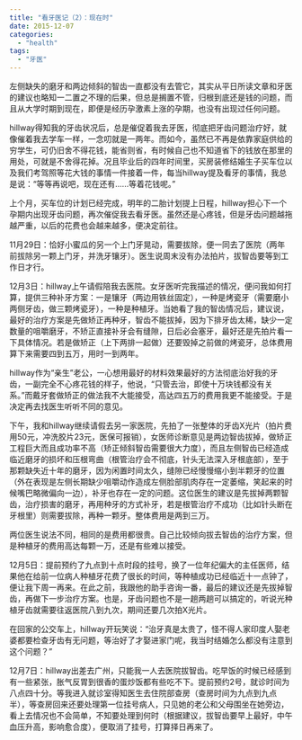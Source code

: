 ```yaml
---
title: "看牙医记（2）：现在时"
date: 2015-12-07
categories: 
  - "health"
tags: 
  - "牙医"
---
```


左侧缺失的磨牙和两边倾斜的智齿一直都没有去管它，其实从平日所读文章和牙医的建议也略知一二置之不理的后果，但总是搁置不管，归根到底还是钱的问题，而且从大学时期到现在，即便是经历孕激素上涨的孕期，也没有出现过任何问题。

hillway得知我的牙齿状况后，总是催促着我去牙医，彻底把牙齿问题治疗好，就像催着我去学车一样，一念叨就是一两年。而如今，虽然已不再是依靠家庭供给的穷学生，可仍旧舍不得花钱，能省则省，有时候自己也不知道省下的钱放在那里的用处，可就是不舍得花掉。况且毕业后的四年时间里，买房装修结婚生子买车位以及我们考驾照等花大钱的事情一件接着一件，每当hillway提及看牙的事情，我总是说：“等等再说吧，现在还有……等着花钱呢。”

上个月，买车位的计划已经完成，明年的二胎计划提上日程，hillway担心下一个孕期内出现牙齿问题，再次催促我去看牙医。虽然还是心疼钱，但是牙齿问题越拖越严重，以后的花费也会越来越多，便决定前往。

11月29日：恰好小蜜瓜的另一个上门牙晃动，需要拔除，便一同去了医院（两年前拔除另一颗上门牙，并洗牙镶牙）。医生说周末没有办法拍片，拔智齿要等到工作日才行。

12月3日：hillway上午请假陪我去医院。女牙医听完我描述的情况，便问我如何打算，提供三种补牙方案：一是镶牙（两边用铁丝固定），一种是烤瓷牙（需要磨小两侧牙齿，做三颗烤瓷牙），一种是种植牙。当她看了我的智齿情况后，建议说，最好的治疗方案是先做矫正再种牙，智齿不能拔掉，因为下排牙齿太稀，缺少一定数量的咀嚼磨牙，不矫正直接补牙会有缝隙，日后必会塞牙，最好还是先拍片看一下具体情况。若是做矫正（上下两排一起做）还要毁掉之前做的烤瓷牙，总体费用算下来需要四到五万，用时一到两年。

hillway作为“亲生”老公，一心想用最好的材料效果最好的方法彻底治好我的牙齿，一副完全不心疼花钱的样子，他说，“只管去治，即使十万块钱都没有关系。”而戴牙套做矫正的做法我不大能接受，高达四五万的费用我更不能接受。于是决定再去找医生听听不同的意见。

下午，我和hillway继续请假去另一家医院，先拍了一张整体的牙齿X光片（拍片费用50元，冲洗胶片23元，医保可报销），女医师诊断意见是两边智齿拔掉，做矫正工程巨大而且成功率不高（矫正倾斜智齿需要很大力度），而且左侧智齿已经造成临近磨牙的损坏和压根弯曲（根管治疗会不彻底，针头无法深入牙根底部），至于那颗缺失近十年的磨牙，因为闲置时间太久，缝隙已经慢慢缩小到半颗牙的位置（外在表现是左侧长期缺少咀嚼动作造成左侧脸部肌肉存在一定萎缩，笑起来的时候嘴巴略微偏向一边），补牙也存在一定的问题。这位医生的建议是先拔掉两颗智齿，治疗损害的磨牙，再用种牙的方式补牙，若是根管治疗不成功（比如针头断在牙根里）则需要拔除，再种一颗牙。整体费用是两到三万。

两位医生说法不同，相同的是费用都很贵。自己比较倾向拔去智齿的治疗方案，但是种植牙的费用高达每颗一万，还是有些难以接受。

12月5日：提前预约了九点到十点时段的挂号，换了一位年纪偏大的主任医师，结果他在给前一位病人种植牙花费了很长的时间，等种植成功已经临近十一点钟了，便让我下周一再来。在此之前，我跟他的助手咨询一番，最后的建议还是先拔掉智齿，再做下一步治疗方案。也是，牙齿问题也不是一趟两趟可以搞定的，听说光种植牙齿就需要往返医院八到九次，期间还要几次拍X光片。

在回家的公交车上，hillway开玩笑说：“治牙真是太贵了，怪不得人家印度人娶老婆都要检查牙齿有无问题，等治好了才娶进家门呢，我当时结婚怎么都没有注意到这个问题？”

12月7日：hillway出差去广州，只能我一人去医院拔智齿。吃早饭的时候已经感到有一些紧张，胀气反胃到很香的蛋炒饭都有些吃不下。提前预约2号，就诊时间为八点四十分。等我进入就诊室得知医生去住院部查房（查房时间为九点到九点半），等查房回来还要处理第一位挂号病人，只见她的老公和父母围坐在她旁边，看上去情况也不会简单，不知要处理到何时（根据建议，拔智齿要早上最好，中午血压升高，影响愈合度），便取消了挂号，打算择日再来了。
